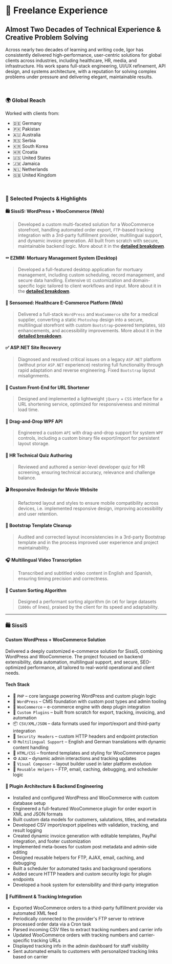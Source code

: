 # 🧠 Freelance Experience

## Almost Two Decades of Technical Experience & Creative Problem Solving

Across nearly two decades of learning and writing code, Igor has consistently delivered high-performance, user-centric solutions for global clients across industries, including healthcare, HR, media, and infrastructure. His work spans full-stack engineering, UI/UX refinement, API design, and systems architecture, with a reputation for solving complex problems under pressure and delivering elegant, maintainable results.

<br>

### 🌍 Global Reach

Worked with clients from:

- 🇩🇪 Germany
- 🇵🇰 Pakistan
- 🇦🇺 Australia
- 🇷🇸 Serbia
- 🇰🇷 South Korea
- 🇭🇷 Croatia
- 🇺🇸 United States
- 🇯🇲 Jamaica
- 🇳🇱 Netherlands
- 🇬🇧 United Kingdom

<br>

### 🔧 Selected Projects & Highlights

#### 🛍️ SissiS: WordPress + WooCommerce (Web)

> Developed a custom multi-faceted solution for a WooCommerce storefront, handling automated order export, `FTP`-based tracking integration with a 3rd-party fulfillment provider, multilingual support, and dynamic invoice generation. All built from scratch with secure, maintainable backend logic. More about it in the [**detailed breakdown**](#️-sissis).

#### ⚰️ EZMM: Mortuary Management System (Desktop)

> Developed a full-featured desktop application for mortuary management, including custom scheduling, record management, and secure data handling. Extensive `UI` customization and domain-specific logic tailored to client workflows and input. More about it in the [**detailed breakdown**](#-ezmm).

#### 🏥 Sensomed: Healthcare E-Commerce Platform (Web)

> Delivered a full-stack `WordPress` and `WooCommerce` site for a medical supplier, converting a static `Photoshop` design into a secure, multilingual storefront with custom `Bootstrap`-powered templates, `SEO` enhancements, and accessibility improvements. More about it in the [**detailed breakdown**](#-sensomed).

#### ✅ ASP.NET Site Recovery

> Diagnosed and resolved critical issues on a legacy `ASP.NET` platform (without prior `ASP.NET` experience) restoring full functionality through rapid adaptation and reverse engineering. Fixed `Bootstrap` layout misalignments.

#### 🎯 Custom Front-End for URL Shortener

> Designed and implemented a lightweight `jQuery` + `CSS` interface for a URL shortening service, optimized for responsiveness and minimal load time.

#### 🧩 Drag-and-Drop WPF API

> Engineered a custom `API` with drag-and-drop support for system `WPF` controls, including a custom binary file export/import for persistent layout storage.

#### 🧠 HR Technical Quiz Authoring

> Reviewed and authored a senior-level developer quiz for HR screening, ensuring technical accuracy, relevance and challenge balance.

#### 🎬 Responsive Redesign for Movie Website

> Refactored layout and styles to ensure mobile compatibility across devices, i.e. implemented responsive design, improving accessibility and user retention.

#### 🧼 Bootstrap Template Cleanup

> Audited and corrected layout inconsistencies in a 3rd-party Bootstrap template and in the process improved user experience and project maintainability.

#### 🎧 Multilingual Video Transcription

> Transcribed and subtitled video content in English and Spanish, ensuring timing precision and correctness.

#### 🧮 Custom Sorting Algorithm

> Designed a performant sorting algorithm (in `C#`) for large datasets (`1000s` of lines), praised by the client for its speed and adaptability.

---

### 🛍️ SissiS

#### Custom WordPress + WooCommerce Solution

Delivered a deeply customized e-commerce solution for SissiS, combining WordPress and WooCommerce. The project focused on backend extensibility, data automation, multilingual support, and secure, SEO-optimized performance, all tailored to real-world operational and client needs.

#### Tech Stack

- 🐘 `PHP` – core language powering WordPress and custom plugin logic
- 🧩 `WordPress` – CMS foundation with custom post types and admin tooling
- 🛒 `WooCommerce` – e-commerce engine with deep plugin integration
- 🧠 `Custom Plugins` – built from scratch for export, tracking, invoicing, and automation
- 📦 `CSV/XML/JSON` – data formats used for import/export and third-party integration
- 🔐 `Security Headers` – custom HTTP headers and endpoint protection
- 🌐 `Multilingual Support` – English and German translations with dynamic content handling
- 🎨 `HTML/CSS` – frontend templates and styling for WooCommerce pages
- ⚙️ `AJAX` – dynamic admin interactions and tracking updates
- 🧭 `Visual Composer` – layout builder used in later platform evolution
- 🪼 `Reusable Helpers` – FTP, email, caching, debugging, and scheduler logic

#### 🔧 Plugin Architecture & Backend Engineering

- Installed and configured WordPress and WooCommerce with custom database setup
- Engineered a full-featured WooCommerce plugin for order export in XML and JSON formats
- Built custom data models for customers, salutations, titles, and metadata
- Developed CSV import/export pipelines with validation, tracking, and result logging
- Created dynamic invoice generation with editable templates, PayPal integration, and footer customization
- Implemented meta-boxes for custom post metadata and admin-side editing
- Designed reusable helpers for FTP, AJAX, email, caching, and debugging
- Built a scheduler for automated tasks and background operations
- Added secure HTTP headers and custom security logic for plugin endpoints
- Developed a hook system for extensibility and third-party integration

#### 🚚 Fulfillment & Tracking Integration

- Exported WooCommerce orders to a third-party fulfillment provider via automated XML feed
- Periodically connected to the provider's FTP server to retrieve processed order data via a Cron task
- Parsed incoming CSV files to extract tracking numbers and carrier info
- Updated WooCommerce orders with tracking numbers and carrier-specific tracking URLs
- Displayed tracking info in the admin dashboard for staff visibility
- Sent automated emails to customers with personalized tracking links based on carrier
